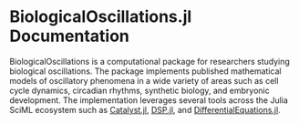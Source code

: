 # BiologicalOscillations.jl Documentation

BiologicalOscillations is a computational package for researchers studying biological oscillations. The package implements published mathematical models of oscillatory phenomena in a wide variety of areas such as cell cycle dynamics, circadian rhythms, synthetic biology, and embryonic development. The implementation leverages several tools across the Julia SciML ecosystem such as [Catalyst.jl](https://docs.sciml.ai/Catalyst/stable/), [DSP.jl](https://github.com/JuliaDSP/DSP.jl), and [DifferentialEquations.jl](https://docs.sciml.ai/DiffEqDocs/stable/). 
